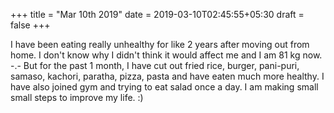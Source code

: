 +++
title = "Mar 10th 2019"
date = 2019-03-10T02:45:55+05:30
draft = false
+++

I have been eating really unhealthy for like 2 years after moving out from home. I don't know why I didn't think it would affect me and I am 81 kg now. -.- But for the past 1 month, I have cut out fried rice, burger, pani-puri, samaso, kachori, paratha, pizza, pasta and have eaten much more healthy. I have also joined gym and trying to eat salad once a day. I am making small small steps to improve my life. :)

<!--more-->
